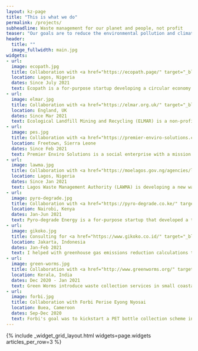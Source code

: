 ```yaml
---
layout: kz-page
title: "This is what we do"
permalink: /projects/
subheadline: Waste management for our planet and people, not profit
teaser: "Our goals are to reduce the environmental pollution and climate impact associated with waste, and to minimise the impact of waste on human and animal health. Here is what we do to achieve these goals:"
header:
  title: ""
  image_fullwidth: main.jpg
widgets:
- url:
  image: ecopath.jpg
  title: Collaboration with <a href="https://ecopath.page/" target="_blank">Ecopath</a> 
  location: Lagos, Nigeria
  dates: Since July 2021
  text: Ecopath is a for-purpose startup developing a circular economy for photocopier, printer and duplicator cartridges in Nigeria. Remanufacturing cartridges sounds like a simple idea, but until now it has not been done anywhere in West Africa. I am helping them with developing a business plan, with branding and fundraising.
- url:
  image: elmar.jpg
  title: Collaboration with <a href="https://elmar.org.uk/" target="_blank">ELMAR</a>
  location: England, UK
  dates: Since Mar 2021
  text: Ecological Landfill Mining and Recycling (ELMAR) is a non-profit dedicated to tackling breached historic landfills in the UK that are leaching pollution into the environment. I am helping with identifying potential strategic partnerships and with researching technologies for landfill mining and recycling of different types of extracted waste.
- url:
  image: pes.jpg
  title: Collaboration with <a href="https://premier-enviro-solutions.com/" target="_blank">Premier Enviro Solutions</a>
  location: Freetown, Sierra Leone
  dates: Since Feb 2021
  text: Premier Enviro Solutions is a social enterprise with a mission to provide innovative, sustainable and affordable waste management solutions. I am helping them with projects related to processing plastic waste into building blocks, and safe disposal of medical waste.
- url:
  image: lawma.jpg
  title: Collaboration with <a href="https://moelagos.gov.ng/agencies/lagos-state-waste-management-authority-lawma-2/" target="_blank">LAWMA</a>
  location: Lagos, Nigeria
  dates: Since Jan 2021
  text: Lagos Waste Management Authority (LAWMA) is developing a new waste management strategy for Lagos, a city of more than 22 million people. I am advising them on technologies, partnerships and funding mechanisms that could be appropriate for this city.
- url:
  image: pyro-degrade.jpg
  title: Collaboration with <a href="https://pyro-degrade.co.ke/" target="_blank">Pyro-degrade Energy</a>
  location: Nairobi, Kenya
  dates: Jan-Jun 2021
  text: Pyro-degrade Energy is a for-purpose startup that developed a technology to produce pyro-diesel from plastic waste. Pyro-diesel is an environmentally friendly diesel substitute - it is almost sulphur free and has a low carbon footprint. I am helping them with fundraising for their first industrial scale plant.
- url:
  image: gikoko.jpg
  title: Consulting for <a href="https://www.gikoko.co.id/" target="_blank">Gikoko Kogyo Indonesia</a> 
  location: Jakarta, Indonesia
  dates: Jan-Feb 2021
  text: I helped with greenhouse gas emissions reduction calculations to evaluate a municipal solid waste infrastructure project involving multiple technologies. The proposed project included waste sorting and shredding machinery powered by in-house refuse-derived fuel, an anaerobic digestion system and other technologies.
- url:
  image: green-worms.jpg
  title: Collaboration with <a href="http://www.greenworms.org/" target="_blank">Green Worms</a>
  location: Kerala, India
  dates: Dec 2020 - Jan 2021
  text: Green Worms introduce waste collection services in small coastal towns in India. I was helping them with developing external communications strategy. My goals were to improve their engagement with stakeholders and to assist with initiating collaborations with organisations outside India.
- url:
  image: forbi.jpg
  title: Collaboration with Forbi Perise Eyong Nyosai
  location: Buea, Cameroon
  dates: Sep-Dec 2020
  text: Forbi's goal was to kickstart a PET bottle collection scheme in schools in Buea, Cameroon to both increase the plastic recycling rate in the country and to educate kids about waste related challenges. I helped Forbi with writing the project proposal, making a budget and with the application process.
---
```


{% include _widget_grid_layout.html widgets=page.widgets articles_per_row=3 %}
